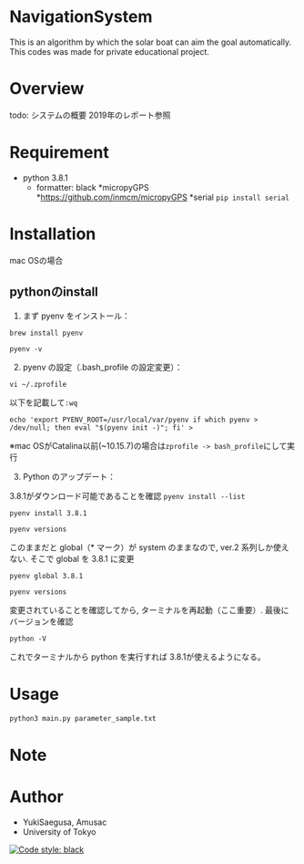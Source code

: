 # NavigationSystem

This is an algorithm by which the solar boat can aim the goal automatically. This codes was made for private educational project.
# Overview
 
todo: システムの概要
2019年のレポート参照
 
# Requirement
 
 
* python 3.8.1
  * formatter: black
*micropyGPS
  *https://github.com/inmcm/micropyGPS
*serial
  `pip install serial`
 
# Installation
 
mac OSの場合

## pythonのinstall

1. まず pyenv をインストール：

`brew install pyenv`

`pyenv -v`

2. pyenv の設定（.bash_profile の設定変更）：

`vi ~/.zprofile`

以下を記載して`:wq`

`echo 'export PYENV_ROOT=/usr/local/var/pyenv
if which pyenv > /dev/null; then eval "$(pyenv init -)"; fi' >`

※mac OSがCatalina以前(~10.15.7)の場合は`zprofile -> bash_profile`にして実行

3. Python のアップデート：

3.8.1がダウンロード可能であることを確認
`pyenv install --list`

`pyenv install 3.8.1`

`pyenv versions`

このままだと global（* マーク）が system のままなので, ver.2 系列しか使えない. そこで global を 3.8.1 に変更

`pyenv global 3.8.1`

`pyenv versions`

変更されていることを確認してから, ターミナルを再起動（ここ重要）. 最後にバージョンを確認

`python -V`

これでターミナルから python を実行すれば 3.8.1が使えるようになる。

 
# Usage

```bash
python3 main.py parameter_sample.txt
```
 
# Note
 
 
# Author
 
 
* YukiSaegusa, Amusac
* University of Tokyo
 
 [![Code style: black](https://img.shields.io/badge/code%20style-black-000000.svg)](https://github.com/psf/black)
